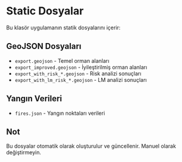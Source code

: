 # Static Dosyalar

Bu klasör uygulamanın statik dosyalarını içerir:

## GeoJSON Dosyaları
- `export.geojson` - Temel orman alanları
- `export_improved.geojson` - İyileştirilmiş orman alanları
- `export_with_risk_*.geojson` - Risk analizi sonuçları
- `export_with_lm_risk_*.geojson` - LM analizi sonuçları

## Yangın Verileri
- `fires.json` - Yangın noktaları verileri

## Not
Bu dosyalar otomatik olarak oluşturulur ve güncellenir.
Manuel olarak değiştirmeyin. 